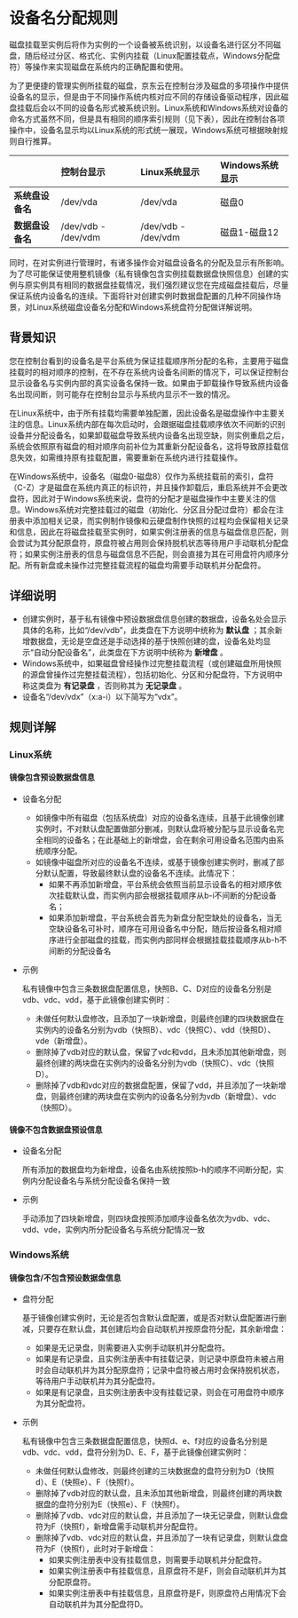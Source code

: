 # 设备名分配规则

磁盘挂载至实例后将作为实例的一个设备被系统识别，以设备名进行区分不同磁盘，随后经过分区、格式化、实例内挂载（Linux配置挂载点，Windows分配盘符）等操作来实现磁盘在系统内的正确配置和使用。

为了更便捷的管理实例所挂载的磁盘，京东云在控制台涉及磁盘的多项操作中提供设备名的显示，但是由于不同操作系统内核对应不同的存储设备驱动程序，因此磁盘挂载后会以不同的设备名形式被系统识别。Linux系统和Windows系统对设备的命名方式虽然不同，但是具有相同的顺序索引规则（见下表），因此在控制台各项操作中，设备名显示均以Linux系统的形式统一展现，Windows系统可根据映射规则自行推算。

||控制台显示|Linux系统显示|Windows系统显示|
|:---|:---|:---|:---|
| **系统盘设备名** |/dev/vda|/dev/vda|磁盘0|
| **数据盘设备名** |/dev/vdb - /dev/vdm|/dev/vdb - /dev/vdm|磁盘1-磁盘12|

同时，在对实例进行管理时，有诸多操作会对磁盘设备名的分配及显示有所影响。为了尽可能保证使用整机镜像（私有镜像包含实例挂载数据盘快照信息）创建的实例与原实例具有相同的数据盘挂载情况，我们强烈建议您在完成磁盘挂载后，尽量保证系统内设备名的连续。下面将针对创建实例时数据盘配置的几种不同操作场景，对Linux系统磁盘设备名分配和Windows系统盘符分配做详解说明。

## 背景知识

您在控制台看到的设备名是平台系统为保证挂载顺序所分配的名称，主要用于磁盘挂载时的相对顺序的控制，在不存在系统内设备名间断的情况下，可以保证控制台显示设备名与实例内部的真实设备名保持一致。如果由于卸载操作导致系统内设备名出现间断，则可能存在控制台显示与系统内显示不一致的情况。

在Linux系统中，由于所有挂载均需要单独配置，因此设备名是磁盘操作中主要关注的信息。Linux系统内部在每次启动时，会跟据磁盘挂载顺序依次不间断的识别设备并分配设备名，如果卸载磁盘导致系统内设备名出现空缺，则实例重启之后，系统会依照原有磁盘的相对顺序向前补位为其重新分配设备名，这将导致原挂载信息失效，如需维持原有挂载配置，需要重新在系统内进行挂载操作。

在Windows系统中，设备名（磁盘0-磁盘8）仅作为系统挂载前的索引，盘符（C-Z）才是磁盘在系统内真正的标识符，并且操作卸载后，重启系统并不会更改盘符，因此对于Windows系统来说，盘符的分配才是磁盘操作中主要关注的信息。Windows系统对完整挂载过的磁盘（初始化、分区且分配过盘符）都会在注册表中添加相关记录，而实例制作镜像和云硬盘制作快照的过程均会保留相关记录和信息，因此在将磁盘挂载至实例时，如果实例注册表的信息与磁盘信息匹配，则会尝试为其分配原盘符，原盘符被占用则会保持脱机状态等待用户手动联机分配盘符；如果实例注册表的信息与磁盘信息不匹配，则会直接为其在可用盘符内顺序分配。所有新盘或未操作过完整挂载流程的磁盘均需要手动联机并分配盘符。

## 详细说明

* 创建实例时，基于私有镜像中预设数据盘信息创建的数据盘，设备名处会显示具体的名称，比如“/dev/vdb”，此类盘在下方说明中统称为 **默认盘** ；其余新增数据盘，无论是空盘还是手动选择的基于快照创建的盘，设备名处均显示“自动分配设备名”，此类盘在下方说明中统称为 **新增盘** 。
* Windows系统中，如果磁盘曾经操作过完整挂载流程（或创建磁盘所用快照的源盘曾操作过完整挂载流程），包括初始化、分区和分配盘符，下方说明中称这类盘为 **有记录盘** ，否则称其为 **无记录盘** 。
* 设备名“/dev/vdx”（x:a-i）以下简写为“vdx”。

## 规则详解

### Linux系统	

#### 镜像包含预设数据盘信息	

* 设备名分配	

	* 如镜像中所有磁盘（包括系统盘）对应的设备名连续，且基于此镜像创建实例时，不对默认盘配置做部分删减，则默认盘将被分配与显示设备名完全相同的设备名；在此基础上的新增盘，会在剩余可用设备名范围内由系统顺序分配。
	* 如镜像中磁盘所对应的设备名不连续，或基于镜像创建实例时，删减了部分默认配置，导致最终默认盘的设备名不连续。此情况下：
		* 如果不再添加新增盘，平台系统会依照当前显示设备名的相对顺序依次挂载默认盘，而实例内部会根据挂载顺序从b-i不间断的分配设备名；
		* 如果添加新增盘，平台系统会首先为新盘分配空缺处的设备名，当无空缺设备名可补时，顺序在可用设备名中分配，随后按设备名相对顺序进行全部磁盘的挂载，而实例内部同样会根据挂载挂载顺序从b-h不间断的分配设备名
* 示例	

	私有镜像中包含三条数据盘配置信息，快照B、C、D对应的设备名分别是vdb、vdc、vdd，基于此镜像创建实例时：
	
	* 未做任何默认盘修改，且添加了一块新增盘，则最终创建的四块数据盘在实例内的设备名分别为vdb（快照B）、vdc（快照C）、vdd（快照D）、vde（新增盘）。
	* 删除掉了vdb对应的默认盘，保留了vdc和vdd，且未添加其他新增盘，则最终创建的两块盘在实例内的设备名分别为vdb（快照C）、vdc（快照D）。
	* 删除掉了vdb和vdc对应的数据盘配置，保留了vdd，并且添加了一块新增盘，则最终创建的两块盘在实例内的设备名分别为vdb（新增盘）、vdc（快照D）。

#### 镜像不包含数据盘预设信息

* 设备名分配	
	
	所有添加的数据盘均为新增盘，设备名由系统按照b-h的顺序不间断分配，实例内分配设备名与系统分配设备名保持一致
* 示例	
	
	手动添加了四块新增盘，则四块盘按照添加顺序设备名依次为vdb、vdc、vdd、vde，实例内所分配设备名与系统分配情况一致


### Windows系统	

#### 镜像包含/不包含预设数据盘信息	

* 盘符分配
	
	基于镜像创建实例时，无论是否包含默认盘配置，或是否对默认盘配置进行删减，只要存在默认盘，其创建后均会自动联机并按原盘符分配，其余新增盘：
	
	* 如果是无记录盘，则需要进入实例手动联机并分配盘符。
	* 如果是有记录盘，且实例注册表中有挂载记录，则记录中原盘符未被占用时会自动联机并为其分配原盘符；记录中盘符被占用时会保持脱机状态，等待用户手动联机并为其分配盘符。
	* 如果是有记录盘，且实例注册表中没有挂载记录，则会在可用盘符中顺序为其分配盘符。

* 示例
	
	私有镜像中包含三条数据盘配置信息，快照d、e、f对应的设备名分别是vdb、vdc、vdd，盘符分别为D、E、F，基于此镜像创建实例时：
	
	* 未做任何默认盘修改，则最终创建的三块数据盘的盘符分别为D（快照d）、E（快照e）、F（快照f）。
	* 删除掉了vdb对应的默认盘，且未添加其他新增盘，则最终创建的两块数据盘的盘符分别为E（快照e）、F（快照f）。
	* 删除掉了vdb、vdc对应的默认盘，并且添加了一块无记录盘，则默认盘盘符为F（快照f），新增盘需手动联机并分配盘符。
	* 删除掉了vdb、vdc对应的默认盘，并且添加了一块有记录盘，则默认盘盘符为F（快照f），此时对于新增盘：
		* 如果实例注册表中没有挂载信息，则需要手动联机并分配盘符。
		* 如果实例注册表中有挂载信息，且原盘符不是F，则会自动联机并为其分配原盘符。
		* 如果实例注册表中有挂载信息，且原盘符是F，则原盘符占用情况下会自动联机并为其分配盘符D。

